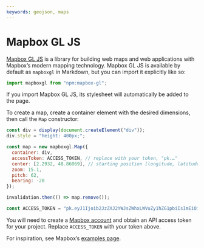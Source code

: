 ```yaml
---
keywords: geojson, maps
---
```


# Mapbox GL JS

[Mapbox GL JS](https://docs.mapbox.com/mapbox-gl-js/guides/) is a library for building web maps and web applications with Mapbox’s modern mapping technology. Mapbox GL JS is available by default as `mapboxgl` in Markdown, but you can import it explicitly like so:

```js echo
import mapboxgl from "npm:mapbox-gl";
```

If you import Mapbox GL JS, its stylesheet will automatically be added to the page.

To create a map, create a container element with the desired dimensions, then call the `Map` constructor:

```js echo
const div = display(document.createElement("div"));
div.style = "height: 400px;";

const map = new mapboxgl.Map({
  container: div,
  accessToken: ACCESS_TOKEN, // replace with your token, "pk.…"
  center: [2.2932, 48.86069], // starting position [longitude, latitude]
  zoom: 15.1,
  pitch: 62,
  bearing: -20
});

invalidation.then(() => map.remove());
```

```js
const ACCESS_TOKEN = "pk.eyJ1Ijoib2JzZXJ2YWJsZWhxLWVuZy1hZG1pbiIsImEiOiJjbHMxaTBwdDkwYnRsMmpxeG12M2kzdWFvIn0.Ga6eIWP2YNQrEW4FzHRcTQ";
```

<div class="tip">You will need to create a <a href="https://account.mapbox.com/">Mapbox account</a> and obtain an API access token for your project. Replace <code>ACCESS_TOKEN</code> with your token above.</div>

For inspiration, see Mapbox’s [examples page](https://docs.mapbox.com/mapbox-gl-js/example/).
